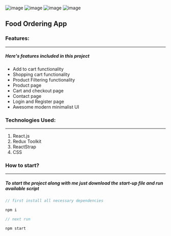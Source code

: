 ![image](https://user-images.githubusercontent.com/61596919/225895533-8d5a233a-942f-422b-af47-8a861fc35e6a.png)
![image](https://user-images.githubusercontent.com/61596919/225941139-90450eb7-c05f-49cd-96dc-fbe051117070.png)
![image](https://user-images.githubusercontent.com/61596919/227924992-a51b4d15-0703-4170-ab84-c74a9a6ba980.png)
![image](https://user-images.githubusercontent.com/61596919/227975090-74127fd7-969f-42b2-8545-6452a57c73d9.png)


## Food Ordering App

### Features:

---

##### Here's features included in this project

- Add to cart functionality
- Shopping cart functionality
- Product Filtering functionality
- Product page
- Cart and checkout page
- Contact page
- Login and Register page
- Awesome modern minimalist UI

### Technologies Used:

---

1. React.js
2. Redux Toolkit
3. ReactStrap
4. CSS

### How to start?

---

##### To start the project along with me just download the start-up file and run available script

```javascript
// first install all necessary dependencies

npm i

// next run

npm start

```
